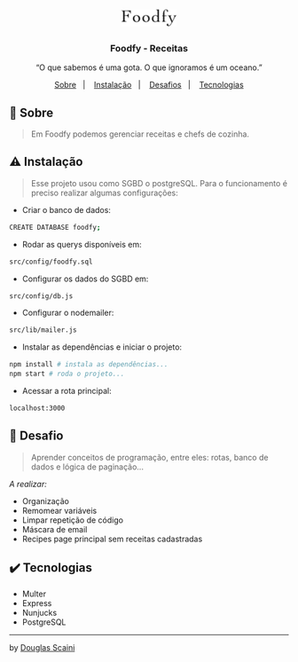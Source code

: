 <h1 align="center"><img src="./.github/logo.png" width="100px"/></h1>

<h3 align="center">Foodfy - Receitas</h3>

<p align="center">“O que sabemos é uma gota. O que ignoramos é um oceano.”</p>

<p align="center">
  <a href="#about">Sobre</a>&nbsp;&nbsp;&nbsp;|&nbsp;&nbsp;&nbsp;
  <a href="#install">Instalação</a>&nbsp;&nbsp;&nbsp;|&nbsp;&nbsp;&nbsp;
  <a href="#challenge">Desafios</a>&nbsp;&nbsp;&nbsp;|&nbsp;&nbsp;&nbsp;
  <a href="#technologies">Tecnologias</a>
</p>

## :speech_balloon: Sobre <a name="about"></a>

> Em Foodfy podemos gerenciar receitas e chefs de cozinha.

<div align="center">
</div>

## :warning: Instalação <a name="install"></a>

> Esse projeto usou como SGBD o postgreSQL. Para o funcionamento é preciso realizar algumas configurações:

- Criar o banco de dados:

```sh
CREATE DATABASE foodfy;
```

- Rodar as querys disponíveis em:

```sh
src/config/foodfy.sql
```

- Configurar os dados do SGBD em:

```sh
src/config/db.js
```

- Configurar o nodemailer:

```sh
src/lib/mailer.js
```

- Instalar as dependências e iniciar o projeto:

```sh
npm install # instala as dependências...
npm start # roda o projeto...
```

- Acessar a rota principal:

```sh
localhost:3000
```

## :triangular_flag_on_post: Desafio <a name="challenge"></a>

> Aprender conceitos de programação, entre eles: rotas, banco de dados e lógica de paginação...

_A realizar:_

- Organização
- Remomear variáveis
- Limpar repetição de código
- Máscara de email
- Recipes page principal sem receitas cadastradas

## :heavy_check_mark: Tecnologias <a name="technologies"></a>

- Multer
- Express
- Nunjucks
- PostgreSQL

---

by [Douglas Scaini](https://www.github.com/douglasscaini)
